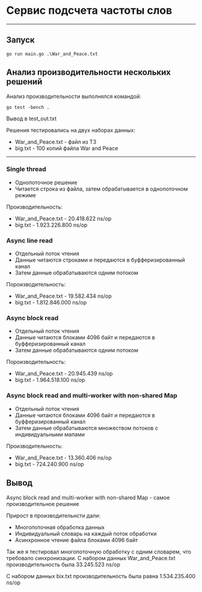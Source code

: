 # Сервис подсчета частоты слов

---

## Запуск

```
go run main.go .\War_and_Peace.txt
```

## Анализ производительности нескольких решений

Анализ производительности выполнялся командой:
```
go test -bench .
```
Вывод в test_out.txt

Решения тестировались на двух наборах данных:

- War_and_Peace.txt - файл из ТЗ
- big.txt - 100 копий файла War and Peace

---

### Single thread

- Однопоточное решение
- Читается строка из файла, затем обрабатывается в однопоточном режиме

Производительность: 
 - War_and_Peace.txt - 20.418.622 ns/op
 - big.txt - 1.923.226.800 ns/op

### Async line read

- Отдельный поток чтения
- Данные читаются строками и передаются в буфферизированный канал
- Затем данные обрабатываются одним потоком

Пороизводительность:
- War_and_Peace.txt - 19.582.434 ns/op
- big.txt - 1.812.846.000 ns/op

### Async block read

- Отдельный поток чтения
- Данные читаются блоками 4096 байт и передаются в буфферизированный канал
- Затем данные обрабатываются одним потоком

Пороизводительность:
- War_and_Peace.txt - 20.945.439 ns/op
- big.txt - 1.964.518.100 ns/op

### Async block read and multi-worker with non-shared Map

- Отдельный поток чтения
- Данные читаются блоками 4096 байт и передаются в буфферизированный канал
- Затем данные обрабатываются множеством потоков с индивидуальными мапами

Производительность:
- War_and_Peace.txt - 13.360.406 ns/op
- big.txt - 724.240.900 ns/op

## Вывод

Async block read and multi-worker with non-shared Map - самое производительное решение

Прирост в производительнсти дали:

- Многопоточная обработка данных
- Индивидуальный словарь на каждый поток обработки
- Асинхронное чтение файла блоками 4096 байт

Так же я тестировал многопоточную обработку с одним словарем, что требовало синхронизации.
С набором данных War_and_Peace.txt производительность была 33.245.523 ns/op

С набором данных bix.txt производительность была равна 1.534.235.400 ns/op

